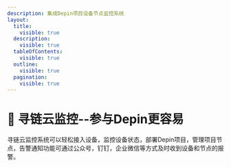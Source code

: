 ```yaml
---
description: 集成Depin项目设备节点监控系统
layout:
  title:
    visible: true
  description:
    visible: true
  tableOfContents:
    visible: true
  outline:
    visible: true
  pagination:
    visible: true
---
```


# 📖 寻链云监控--参与Depin更容易

寻链云监控系统可以轻松接入设备，监控设备状态，部署Depin项目，管理项目节点，告警通知功能可通过公众号，钉钉，企业微信等方式及时收到设备和节点的报警。
